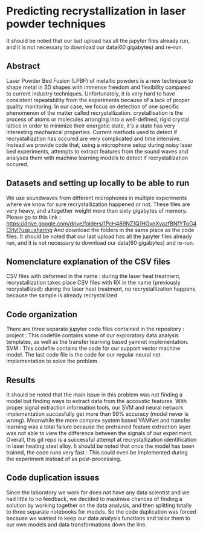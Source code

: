 # Predicting recrystallization in laser powder techniques
It should be noted that our last upload has all the jupyter files already run, and it is not necessary to download our data(60 gigabytes) and re-run.
## Abstract
Laser Powder Bed Fusion (LPBF) of metallic powders is a new technique to shape metal in 3D shapes with immense freedom and flexibility compared to current industry techniques. Unfortunately, it is very hard to have consistent repeatability from the experiments because of a lack of proper quality monitoring. In our case, we focus on detection of one specific phenomenon of the matter called recrystallization. crystallisation is the process of atoms or molecules arranging into a well-defined, rigid crystal lattice in order to minimize their energetic state, it's a state has very interesting mechanical properties. Current methods used to detect if recrystallization has occured are very complicated and time intensive. Instead we provide code that, using a microphone setup during noisy laser bed experiments, attempts to extract features from the sound waves and analyses them with machine learning models to detect if recrystallization occured.

## Datasets and setting up locally to be able to run
We use soundwaves from different microphones in multiple experiments where we know for sure recrystallization happened or not. These files are very heavy, and altogether weight more than sixty gigabytes of memory.
Please go to this link : https://drive.google.com/drive/folders/1PcH489NZ1Q1HGvnXvazfBNfYToG4CHyl?usp=sharing
And download the folders in the same place as the code files.
It should be noted that our last upload has all the jupyter files already run, and it is not necessary to download our data(60 gigabytes) and re-run.
## Nomenclature explanation of the CSV files
CSV files with deformed in the name : during the laser heat treatment, recrystallization takes place
CSV files with RX in the name (previously recrystallized): during the laser heat treatment, no recrystallization happens because the sample is already recrystallized



## Code organization
There are three separate jupyter code files contained in the repository :
project : This codefile contains some of our exploratory data analysis templates, as well as the transfer learning based yamnet implementation.
SVM : This codefile contains the code for our support vector machine model.
The last code file is the code for our regular neural net implementation to solve the problem.


## Results
It should be noted that the main issue in this problem was not finding a model but finding ways to extract data from the accoustic features. With proper signal extraction information tools, our SVM and neural network implementation succesfully get more than 99% accuracy (model never is wrong). Meanwhile the more complex system based YAMNet and transfer learning was a total failure because the pretrained feature extraction layer was not able to view the difference between the signals of our experiment. Overall, this git repo is a successful attempt at recrystallization identification in laser heating steel alloy. It should be noted that once the model has been trained, the code runs very fast : This could even be implemented during the experiment instead of as post-processing.
 
 ## Code duplication issues
 Since the laboratory we work for does not have any data scientist and we had little to no feedback, we decided to maximise chances of finding a solution by working together on the data analysis, and then splitting totally to three separate notebooks for models. So the code duplication was forced because we wanted to keep our data analysis functions and tailor them to our own models and data transformations down the line.
